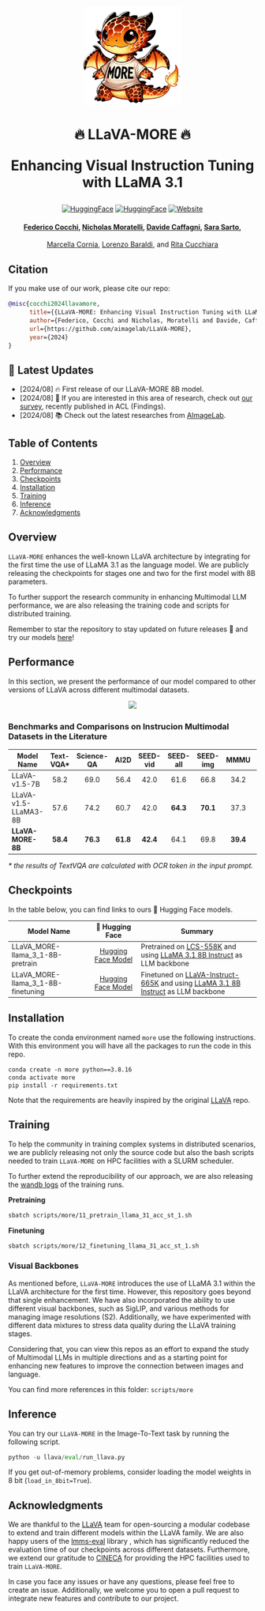 <div align="center">
  <img src="images/image_no_back.png" width="200" height="200">
  <h1>  🔥 LLaVA-MORE 🔥
    
 Enhancing Visual Instruction Tuning with LLaMA 3.1
  </h1>  

[![HuggingFace](https://img.shields.io/badge/🤗_LLaVA_MORE-1d8c0a)](https://huggingface.co/collections/aimagelab/llava-more-66aa6c49167e190bf27e7be4)
[![HuggingFace](https://img.shields.io/badge/🤗_AImageLab_-white)](https://huggingface.co/aimagelab)
[![Website](https://img.shields.io/badge/AImageLab-red)](https://aimagelab.ing.unimore.it/imagelab)

</div>


<div align='center'>

#### [Federico Cocchi](https://federico1-creator.github.io/Federico_Cocchi/), [Nicholas Moratelli](https://github.com/NicholasMoratelli), [Davide Caffagni](https://github.com/dcaffo98), [Sara Sarto](https://github.com/sarasarto),
[Marcella Cornia](), [Lorenzo Baraldi](), and [Rita Cucchiara]()

</div>

## Citation
If you make use of our work, please cite our repo:

```bibtex
@misc{cocchi2024llavamore,
      title={{LLaVA-MORE: Enhancing Visual Instruction Tuning with LLaMA 3.1}},
      author={Federico, Cocchi and Nicholas, Moratelli and Davide, Caffagni and Sara, Sarto and Marcella, Cornia and Lorenzo, Baraldi and Rita, Cucchiara},
      url={https://github.com/aimagelab/LLaVA-MORE},
      year={2024}
}
```



## 📢 Latest Updates
- [2024/08] 🔥 First release of our LLaVA-MORE 8B model.
- [2024/08] 🔎 If you are interested in this area of research, check out [our survey](https://arxiv.org/abs/2402.12451),
recently published in ACL (Findings).
- [2024/08] 📚 Check out the latest researches from [AImageLab](https://aimagelab.ing.unimore.it/imagelab/).

## Table of Contents

1. [Overview](#overview)
2. [Performance](#performance)
3. [Checkpoints](#checkpoints)
4. [Installation](#installation)
5. [Training](#training)
6. [Inference](#inference)
7. [Acknowledgments](#acknowledgments)

## Overview

```LLaVA-MORE``` enhances the well-known LLaVA architecture by integrating for the first time the use of LLaMA 3.1 as the language model. We are publicly releasing the checkpoints for stages one and two for the first model with 8B parameters.

To further support the research community in enhancing Multimodal LLM performance, we are also releasing the training code and scripts for distributed training.

Remember to star the repository to stay updated on future releases 🤗 and try our models [here](http://www.more.unimore.it/)!

## Performance
In this section, we present the performance of our model compared to other versions of LLaVA across different multimodal datasets.

<div align="center">
<img src="images/radar_plot.png" width="500"">
</div>

### Benchmarks and Comparisons on Instrucion Multimodal Datasets in the Literature

<div align="center">

|       Model Name     |  Text-VQA*  |  Science-QA  |  AI2D  |  SEED-vid  |  SEED-all  |  SEED-img  |  MMMU  |  MMBench-Cn  |  MMBench-En  |  POPE  |  GQA  |   MME-P  |  MME-C  |
|----------------------|:----------: |:------------:|:------:|:----------:|:----------:|:----------:|:------:|:------------:|:------------:|:------:|:-----:|:--------:|:-------:|
|    LLaVA-v1.5-7B     |    58.2     |     69.0     |  56.4  |    42.0    |    61.6    |    66.8    |  34.2  |      56.5    |      65.3    |  **85.6**  |  62.4 |  1474.3  |  314.6  |
| LLaVA-v1.5-LLaMA3-8B |    57.6     |     74.2     |  60.7  |    42.0    |    **64.3**    |    **70.1**    |  37.3  |      65.4    |      70.3    |  85.4  |  63.5 |  **1544.4**  |  330.3  |
|  **LLaVA-MORE-8B**   |    **58.4**    |     **76.3**     |  **61.8**  |    **42.4**    |    64.1    |    69.8    |  **39.4**  |      **68.2**    |      **72.4**    |  85.1  |  **63.6** |  1531.5  |  **353.3**  |
</div>

*\* the results of TextVQA are calculated with OCR token in the input prompt.*

## Checkpoints

In the table below, you can find links to ours 🤗 Hugging Face models.

|         Model Name        |      🤗 Hugging Face      |             Summary                            |
|---------------------------|:-------------------------:|------------------------------------------------|
| LLaVA_MORE-llama_3_1-8B-pretrain | [Hugging Face Model](https://huggingface.co/aimagelab/LLaVA_MORE-llama_3_1-8B-pretrain)  | Pretrained on [LCS-558K](https://huggingface.co/datasets/liuhaotian/LLaVA-Pretrain) and using [LLaMA 3.1 8B Instruct](https://huggingface.co/meta-llama/Meta-Llama-3.1-8B-Instruct) as LLM backbone            |
| LLaVA_MORE-llama_3_1-8B-finetuning | [Hugging Face Model](https://huggingface.co/aimagelab/LLaVA_MORE-llama_3_1-8B-finetuning)  | Finetuned on [LLaVA-Instruct-665K](https://huggingface.co/datasets/liuhaotian/LLaVA-Instruct-150K) and using [LLaMA 3.1 8B Instruct](https://huggingface.co/meta-llama/Meta-Llama-3.1-8B-Instruct) as LLM backbone         |


## Installation
To create the conda environment named ```more``` use the following instructions.
With this environment you will have all the packages to run the code in this repo. 
```
conda create -n more python==3.8.16
conda activate more
pip install -r requirements.txt
```

Note that the requirements are heavily inspired by the original [LLaVA](https://github.com/haotian-liu/LLaVA.git) repo.

## Training
To help the community in training complex systems in distributed scenarios, we are publicly releasing not only the source code but also the bash scripts needed to train ```LLaVA-MORE``` on HPC facilities with a SLURM scheduler.

To further extend the reproducibility of our approach, we are also releasing the [wandb logs](https://api.wandb.ai/links/aimagelab/kq668y5l) of the training runs.

**Pretraining**

``` bash
sbatch scripts/more/11_pretrain_llama_31_acc_st_1.sh
```
**Finetuning**
``` bash
sbatch scripts/more/12_finetuning_llama_31_acc_st_1.sh
```

### Visual Backbones

As mentioned before, ```LLaVA-MORE``` introduces the use of LLaMA 3.1 within the LLaVA architecture for the first time. However, this repository goes beyond that single enhancement.
We have also incorporated the ability to use different visual backbones, such as SigLIP, and various methods for managing image resolutions (S2). Additionally, we have experimented with different data mixtures to stress data quality during the LLaVA training stages.

Considering that, you can view this repos as an effort to expand the study of Multimodal LLMs in multiple directions and as a 
starting point for enhancing new features to improve the connection between images and language.

You can find more references in this folder: ```scripts/more```


## Inference
You can try our ```LLaVA-MORE``` in the Image-To-Text task by running the following script.
``` python
python -u llava/eval/run_llava.py
```
If you get out-of-memory problems, consider loading the model weights in 8 bit (```load_in_8bit=True```).

## Acknowledgments
We are thankful to the [LLaVA](https://github.com/haotian-liu/LLaVA.git) team for open-sourcing a modular codebase to extend and train different models within the LLaVA family.
We are also happy users of the [lmms-eval](https://github.com/EvolvingLMMs-Lab/lmms-eval.git) library , which has significantly reduced the evaluation time of our checkpoints across different datasets.
Furthermore, we extend our gratitude to [CINECA](https://www.hpc.cineca.it/systems/hardware/leonardo/) for providing the HPC facilities used to train ```LLaVA-MORE```.


In case you face any issues or have any questions, please feel free to create an issue.
Additionally, we welcome you to open a pull request to integrate new features and contribute to our project.